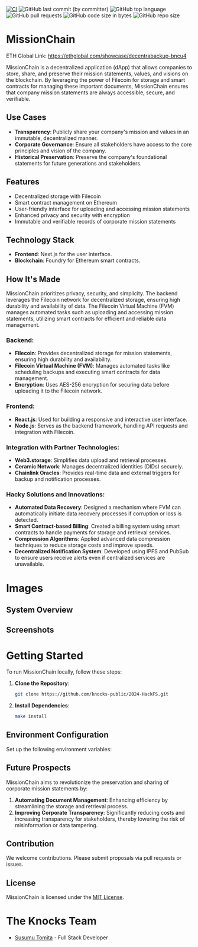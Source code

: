 [![CI](https://github.com/knocks-public/2024-HackFS/actions/workflows/ci.yml/badge.svg?branch=main)](https://github.com/knocks-public/2024-HackFS/actions/workflows/ci.yml)
![GitHub last commit (by committer)](https://img.shields.io/github/last-commit/knocks-public/2024-HackFS)
![GitHub top language](https://img.shields.io/github/languages/top/knocks-public/2024-HackFS)
![GitHub pull requests](https://img.shields.io/github/issues-pr/knocks-public/2024-HackFS)
![GitHub code size in bytes](https://img.shields.io/github/languages/code-size/knocks-public/2024-HackFS)
![GitHub repo size](https://img.shields.io/github/repo-size/knocks-public/2024-HackFS)

# MissionChain

ETH Global Link: https://ethglobal.com/showcase/decentrabackup-bncu4

MissionChain is a decentralized application (dApp) that allows companies to store, share, and preserve their mission statements, values, and visions on the blockchain. By leveraging the power of Filecoin for storage and smart contracts for managing these important documents, MissionChain ensures that company mission statements are always accessible, secure, and verifiable.

## Use Cases

- **Transparency**: Publicly share your company's mission and values in an immutable, decentralized manner.
- **Corporate Governance**: Ensure all stakeholders have access to the core principles and vision of the company.
- **Historical Preservation**: Preserve the company's foundational statements for future generations and stakeholders.

## Features

- Decentralized storage with Filecoin
- Smart contract management on Ethereum
- User-friendly interface for uploading and accessing mission statements
- Enhanced privacy and security with encryption
- Immutable and verifiable records of corporate mission statements

## Technology Stack

- **Frontend**: Next.js for the user interface.
- **Blockchain**: Foundry for Ethereum smart contracts.

## How It's Made

MissionChain prioritizes privacy, security, and simplicity. The backend leverages the Filecoin network for decentralized storage, ensuring high durability and availability of data. The Filecoin Virtual Machine (FVM) manages automated tasks such as uploading and accessing mission statements, utilizing smart contracts for efficient and reliable data management.

### Backend:

- **Filecoin**: Provides decentralized storage for mission statements, ensuring high durability and availability.
- **Filecoin Virtual Machine (FVM)**: Manages automated tasks like scheduling backups and executing smart contracts for data management.
- **Encryption**: Uses AES-256 encryption for securing data before uploading it to the Filecoin network.

### Frontend:

- **React.js**: Used for building a responsive and interactive user interface.
- **Node.js**: Serves as the backend framework, handling API requests and integration with Filecoin.

### Integration with Partner Technologies:

- **Web3.storage**: Simplifies data upload and retrieval processes.
- **Ceramic Network**: Manages decentralized identities (DIDs) securely.
- **Chainlink Oracles**: Provides real-time data and external triggers for backup and notification processes.

### Hacky Solutions and Innovations:

- **Automated Data Recovery**: Designed a mechanism where FVM can automatically initiate data recovery processes if corruption or loss is detected.
- **Smart Contract-based Billing**: Created a billing system using smart contracts to handle payments for storage and retrieval services.
- **Compression Algorithms**: Applied advanced data compression techniques to reduce storage costs and improve speeds.
- **Decentralized Notification System**: Developed using IPFS and PubSub to ensure users receive alerts even if centralized services are unavailable.

# Images

## System Overview

## Screenshots

# Getting Started

To run MissionChain locally, follow these steps:

1. **Clone the Repository**:

   ```bash
   git clone https://github.com/knocks-public/2024-HackFS.git
   ```

2. **Install Dependencies**:

   ```bash
   make install
   ```

## Environment Configuration

Set up the following environment variables:

## Future Prospects

MissionChain aims to revolutionize the preservation and sharing of corporate mission statements by:

1. **Automating Document Management**: Enhancing efficiency by streamlining the storage and retrieval process.
2. **Improving Corporate Transparency**: Significantly reducing costs and increasing transparency for stakeholders, thereby lowering the risk of misinformation or data tampering.

## Contribution

We welcome contributions. Please submit proposals via pull requests or issues.

## License

MissionChain is licensed under the [MIT License](LICENSE).

# The Knocks Team

- [Susumu Tomita](https://www.linkedin.com/in/susumutomita/) - Full Stack Developer
